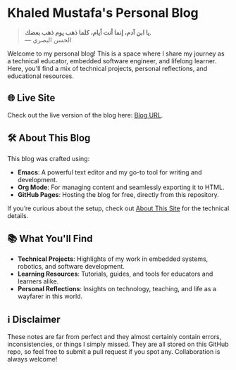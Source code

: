 # Khaled Mustafa's Personal Blog  

> **يا ابن آدم، إنما أنت أيام، كلما ذهب يوم ذهب بعضك.**  
> — الحسن البصري  

Welcome to my personal blog! This is a space where I share my journey as a technical educator, embedded software engineer, and lifelong learner. Here, you'll find a mix of technical projects, personal reflections, and educational resources.

## 🌐 Live Site  

Check out the live version of the blog here: [Blog URL](https://khaledmust.github.io).  

## 🛠️ About This Blog  

This blog was crafted using:  
- **Emacs**: A powerful text editor and my go-to tool for writing and development.  
- **Org Mode**: For managing content and seamlessly exporting it to HTML.  
- **GitHub Pages**: Hosting the blog for free, directly from this repository.  

If you’re curious about the setup, check out [About This Site](about-site.org) for the technical details.

## 📚 What You'll Find  

- **Technical Projects**: Highlights of my work in embedded systems, robotics, and software development.  
- **Learning Resources**: Tutorials, guides, and tools for educators and learners alike.  
- **Personal Reflections**: Insights on technology, teaching, and life as a wayfarer in this world.  

## ℹ️ Disclaimer  

These notes are far from perfect and they almost certainly contain errors, inconsistencies, or things I simply missed. They are all stored on this GitHub repo, so feel free to submit a pull request if you spot any. Collaboration is always welcome!

